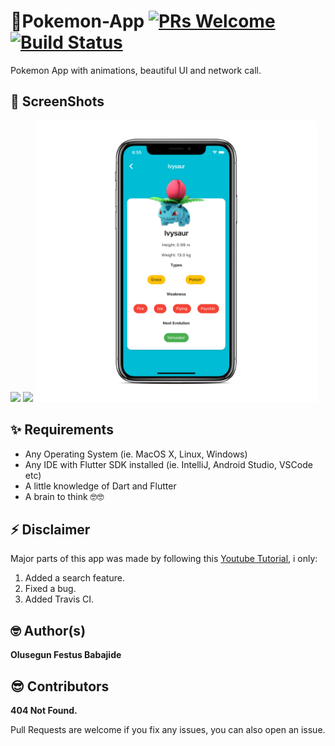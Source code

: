 # 🐯Pokemon-App [![PRs Welcome](https://img.shields.io/badge/PRs-welcome-brightgreen.svg?style=flat-square)](http://makeapullrequest.com) [![Build Status](https://travis-ci.com/JideGuru/Pokemon-App.svg?branch=master)](https://travis-ci.com/JideGuru/Pokemon-App)

Pokemon App with animations, beautiful UI and network call.

## 📸 ScreenShots
<img src="screenshots/2.jpg" width="400">  <img src="screenshots/1.jpg" width="400">
<img src="https://raw.githubusercontent.com/iampawan/PokemonApp/master/ss.png" width="450">


## ✨ Requirements
* Any Operating System (ie. MacOS X, Linux, Windows)
* Any IDE with Flutter SDK installed (ie. IntelliJ, Android Studio, VSCode etc)
* A little knowledge of Dart and Flutter
* A brain to think 🤓🤓


## ⚡️ Disclaimer
Major parts of this app was made by following this [Youtube Tutorial](https://youtu.be/yeXJqZCiwTQ), i only:
1. Added a search feature.
2. Fixed a bug.
3. Added Travis CI.


## 🤓 Author(s)
**Olusegun Festus Babajide**


## 😎 Contributors
**404 Not Found.**

Pull Requests are welcome if you fix any issues,
you can also open an issue.
